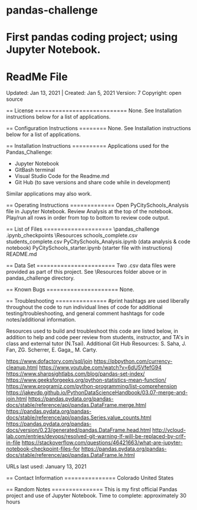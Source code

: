 # pandas-challenge
First pandas coding project; using Jupyter Notebook.
================
ReadMe File
================

Updated: Jan 13, 2021 | Created: Jan 5, 2021
Version: 7
Copyright: open source

== License ===========================
None. See Installation instructions below for a list of applications.


== Configuration Instructions ========
None. See Installation instructions below for a list of applications.


== Installation Instructions ==========
Applications used for the Pandas_Challenge:
- Jupyter Notebook
- GitBash terminal
- Visual Studio Code for the Readme.md
- Git Hub (to save versions and share code while in development)

Similar applications may also work.


== Operating Instructions =============
Open PyCitySchools_Analysis file in Jupyter Notebook.
Review Analysis at the top of the notebook.
Play/run all rows in order from top to bottom to review code output.


== List of Files ====================
\pandas_challenge
    \.ipynb_checkpoints
    \Resources
        schools_complete.csv
        students_complete.csv
    PyCitySchools_Analysis.ipynb (data analysis & code notebook)
    PyCitySchools_starter.ipynb (starter file with instructions)
    README.md


== Data Set =======================
Two .csv data files were provided as part of this project.
See \Resources folder above or in pandas_challenge directory.


== Known Bugs =====================
None.


== Troubleshooting ===============
#print hashtags are used liberally throughout the code to run individual lines of code for additional testing/troubleshooting, and general comment hashtags for code notes/additional information.

Resources used to build and troubleshoot this code are listed below, in addition to help and code peer review from students, instructor, and TA's in class and external tutor (N.Tsai). Additional Git Hub Resources: S. Saha, J. Fan, ZG. Scherrer, E. Gaga,, M. Carty.

https://www.dofactory.com/sql/join
https://pbpython.com/currency-cleanup.html
https://www.youtube.com/watch?v=6dU5VfefG94
https://www.sharpsightlabs.com/blog/pandas-set-index/
https://www.geeksforgeeks.org/python-statistics-mean-function/
https://www.programiz.com/python-programming/list-comprehension
https://jakevdp.github.io/PythonDataScienceHandbook/03.07-merge-and-join.html
https://pandas.pydata.org/pandas-docs/stable/reference/api/pandas.DataFrame.merge.html
https://pandas.pydata.org/pandas-docs/stable/reference/api/pandas.Series.value_counts.html
https://pandas.pydata.org/pandas-docs/version/0.23/generated/pandas.DataFrame.head.html
http://vcloud-lab.com/entries/devops/resolved-git-warning-lf-will-be-replaced-by-crlf-in-file
https://stackoverflow.com/questions/46421663/what-are-jupyter-notebook-checkpoint-files-for
https://pandas.pydata.org/pandas-docs/stable/reference/api/pandas.DataFrame.le.html

URLs last used: January 13, 2021



== Contact Information ===============
Colorado   United States


== Random Notes ===============
This is my first official Pandas project and use of Jupyter Notebook.
Time to complete: approximately 30 hours

